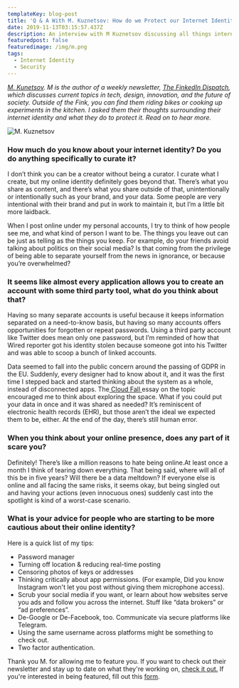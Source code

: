 ```yaml
---
templateKey: blog-post
title: 'Q & A With M. Kuznetsov: How do we Protect our Internet Identity?'
date: 2019-11-13T03:15:57.437Z
description: An interview with M Kuznetsov discussing all things internet identity.
featuredpost: false
featuredimage: /img/m.png
tags:
  - Internet Identity 
  - Security
---
```

[_M. Kunetsov_](https://www.linkedin.com/in/mariakuz/)_. M is the author of a weekly newsletter,_ [_The FinkedIn Dispatch_](https://mariakuz.github.io/finkedin/)_, which discusses current topics in tech, design, innovation, and the future of society. Outside of the Fink, you can find them riding bikes or cooking up experiments in the kitchen. I asked them their thoughts surrounding their internet identity and what they do to protect it. Read on to hear more._

![M. Kuznetsov](/img/m2.png)

### How much do you know about your internet identity? Do you do anything specifically to curate it?

I don’t think you can be a creator without being a curator. I curate what I create, but my online identity definitely goes beyond that. There’s what you share as content, and there’s what you share outside of that, unintentionally or intentionally such as your brand, and your data. Some people are very intentional with their brand and put in work to maintain it, but I’m a little bit more laidback.

When I post online under my personal accounts, I try to think of how people see me, and what kind of person I want to be. The things you leave out can be just as telling as the things you keep. For example, do your friends avoid talking about politics on their social media? Is that coming from the privilege of being able to separate yourself from the news in ignorance, or because you’re overwhelmed?

### It seems like almost every application allows you to create an account with some third party tool, what do you think about that?

Having so many separate accounts is useful because it keeps information separated on a need-to-know basis, but having so many accounts offers opportunities for forgotten or repeat passwords. Using a third party account like Twitter does mean only one password, but I’m reminded of how that Wired reporter got his identity stolen because someone got into his Twitter and was able to scoop a bunch of linked accounts.

Data seemed to fall into the public concern around the passing of GDPR in the EU. Suddenly, every designer had to know about it, and it was the first time I stepped back and started thinking about the system as a whole, instead of disconnected apps. The[ Cloud Fall ](https://thecloudfall.com/)essay on the topic encouraged me to think about exploring the space. What if you could put your data in once and it was shared as needed? It’s reminiscent of electronic health records (EHR), but those aren’t the ideal we expected them to be, either. At the end of the day, there’s still human error.

### When you think about your online presence, does any part of it scare you?

Definitely! There’s like a million reasons to hate being online.At least once a month I think of tearing down everything. That being said, where will all of this be in five years? Will there be a data meltdown?  If everyone else is online and all facing the same risks, it seems okay, but being singled out and having your actions (even innocuous ones) suddenly cast into the spotlight is kind of a worst-case scenario.

### What is your advice for people who are starting to be more cautious about their online identity?

Here is a quick list of my tips:

* Password manager
* Turning off location & reducing real-time posting
* Censoring photos of keys or addresses 
* Thinking critically about app permissions. (For example, Did you know Instagram won't let you post without giving them microphone access).
* Scrub your social media if you want, or learn about how websites serve you ads and follow you across the internet. Stuff like “data brokers” or “ad preferences”.
* De-Google or De-Facebook, too. Communicate via secure platforms  like Telegram.
* Using the same username across platforms might be something to check out.
* Two factor authentication.

Thank you M. for allowing me to feature you. If you want to check out their newsletter and stay up to date on what they're working on, [check it out.](https://mariakuz.github.io/finkedin/) If you're interested in being featured, fill out this [form](https://docs.google.com/forms/d/e/1FAIpQLScLkKF6cnloKU8q8fElsCOww6Xna-pLZn_xJwV74EeQM-Rq4g/viewform).
